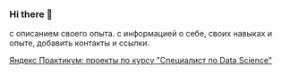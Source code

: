 ### Hi there 👋

с описанием своего опыта. с информацией о себе, своих навыках и опыте, добавить контакты и ссылки. 

[Яндекс Практикум: проекты по курсу "Специалист по Data Science"](https://github.com/AlexPuaro/Data_science)



<!--
**AlexPuaro/alexpuaro** is a ✨ _special_ ✨ repository because its `README.md` (this file) appears on your GitHub profile.

Here are some ideas to get you started:

- 🔭 I’m currently working on ...
- 🌱 I’m currently learning ...
- 👯 I’m looking to collaborate on ...
- 🤔 I’m looking for help with ...
- 💬 Ask me about ...
- 📫 How to reach me: ...
- 😄 Pronouns: ...
- ⚡ Fun fact: ...
-->
